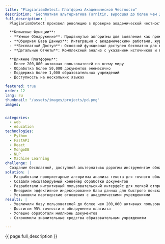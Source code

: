 ```yaml
---
title: "PlagiarismDetect: Платформа Академической Честности"
description: "Бесплатная альтернатива Turnitin, выросшая до более чем 200,000 пользователей по всему миру"
full_description: |
  PlagiarismDetect произвел революцию в проверке академической честности, предоставив бесплатную, мощную альтернативу дорогим решениям вроде Turnitin. Платформа объединяет продвинутые алгоритмы анализа текста с обширной базой документов для обеспечения точного обнаружения плагиата для студентов, преподавателей и учебных заведений по всему миру.

  **Ключевые Функции**:
  - **Умное Обнаружение**: Продвинутые алгоритмы для выявления как прямых копий, так и перефразированного контента
  - **Обширная База Данных**: Интеграция с академическими работами, журналами и веб-контентом
  - **Бесплатный Доступ**: Основной функционал доступен бесплатно для поддержки академической честности
  - **Детальные Отчеты**: Комплексный анализ с указанием источников и процентов сходства

  **Влияние Платформы**:
  - Более 200,000 активных пользователей по всему миру
  - Обработка более 50,000 документов ежемесячно
  - Поддержка более 1,000 образовательных учреждений
  - Доступность на нескольких языках

featured: true
order: 12
lang: ru
thumbnail: "/assets/images/projects/pd.png"
images:


categories:
  - web
  - education
technologies:
  - Python
  - FastAPI
  - React
  - MongoDB
  - NLP
  - Machine Learning
challenge: |
  Создание бесплатной, доступной альтернативы дорогим инструментам обнаружения плагиата при сохранении высокой точности и обработке большого объема документов. Ключевые задачи включали создание обширной базы данных, разработку эффективных алгоритмов анализа текста и масштабирование инфраструктуры для поддержки быстрого роста пользователей.
solution: |
  - Разработали проприетарные алгоритмы анализа текста для точного обнаружения
  - Создали масштабируемый конвейер обработки документов
  - Разработали интуитивный пользовательский интерфейс для легкой отправки документов
  - Внедрили эффективное индексирование базы данных для быстрого поиска
  - Установили партнерские отношения с академическими учреждениями
results: |
  - Увеличили базу пользователей до более чем 200,000 активных пользователей
  - Достигли 95% точности в обнаружении плагиата
  - Успешно обработали миллионы документов
  - Сэкономили значительные средства образовательным учреждениям

---
```


{{ page.full_description }}